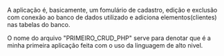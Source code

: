 A aplicação é, basicamente, um fomulário de cadastro, edição e exclusão com conexão ao banco de dados utilizado e adiciona elementos(clientes) nas tabelas do banco.

O nome do arquivo "PRIMEIRO_CRUD_PHP" serve para denotar que é a minha primeira aplicação feita com o uso da linguagem de alto nivel.

